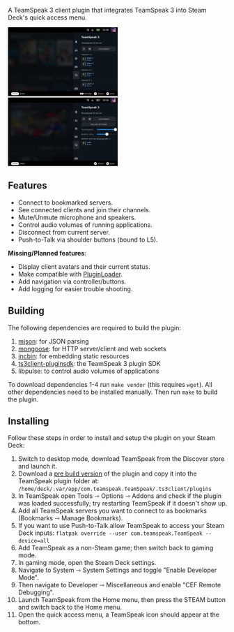 A TeamSpeak 3 client plugin that integrates TeamSpeak 3 into Steam Deck's quick access menu.

<img src="screenshot.jpg" width="50%">
<img src="screenshot2.jpg" width="50%">

## Features

- Connect to bookmarked servers.
- See connected clients and join their channels.
- Mute/Unmute microphone and speakers.
- Control audio volumes of running applications.
- Disconnect from current server.
- Push-to-Talk via shoulder buttons (bound to L5).

**Missing/Planned features**:  
- Display client avatars and their current status.
- Make compatible with [PluginLoader](https://github.com/SteamDeckHomebrew/PluginLoader).
- Add navigation via controller/buttons.
- Add logging for easier trouble shooting.

## Building

The following dependencies are required to build the plugin:
1. [mjson](https://github.com/cesanta/mjson): for JSON parsing
1. [mongoose](https://github.com/cesanta/mongoose): for HTTP server/client and web sockets
1. [incbin](https://github.com/graphitemaster/incbin): for embedding static resources
1. [ts3client-pluginsdk](https://github.com/TeamSpeak-Systems/ts3client-pluginsdk): the TeamSpeak 3 plugin SDK
1. libpulse: to control audio volumes of applications

To download dependencies 1-4 run `make vendor` (this requires `wget`). All other dependencies need to be installed manually. Then run `make` to build the plugin.

## Installing

Follow these steps in order to install and setup the plugin on your Steam Deck:
1. Switch to desktop mode, download TeamSpeak from the Discover store and launch it.
1. Download a [pre build version](https://github.com/ILadis/ts3-qs4sd/releases) of the plugin and copy it into the TeamSpeak plugin folder at: `/home/deck/.var/app/com.teamspeak.TeamSpeak/.ts3client/plugins`
1. In TeamSpeak open Tools ⇾ Options ⇾ Addons and check if the plugin was loaded successfully; try restarting TeamSpeak if it doesn't show up.
1. Add all TeamSpeak servers you want to connect to as bookmarks (Bookmarks ⇾ Manage Bookmarks).
1. If you want to use Push-to-Talk allow TeamSpeak to access your Steam Deck inputs: `flatpak override --user com.teamspeak.TeamSpeak --device=all`
1. Add TeamSpeak as a non-Steam game; then switch back to gaming mode.
1. In gaming mode, open the Steam Deck settings.
1. Navigate to System ⇾ System Settings and toggle "Enable Developer Mode".
1. Then navigate to Developer ⇾ Miscellaneous and enable "CEF Remote Debugging".
1. Launch TeamSpeak from the Home menu, then press the STEAM button and switch back to the Home menu.
1. Open the quick access menu, a TeamSpeak icon should appear at the bottom.
